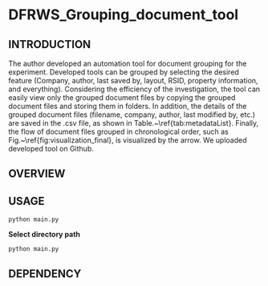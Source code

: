 # DFRWS_Grouping_document_tool

## INTRODUCTION

The author developed an automation tool for document grouping for the experiment. Developed tools can be grouped by selecting the desired feature (Company, author, last saved by, layout, RSID, property information, and everything). Considering the efficiency of the investigation, the tool can easily view only the grouped document files by copying the grouped document files and storing them in folders. In addition, the details of the grouped document files (filename, company, author, last modified by, etc.) are saved in the .csv file, as shown in Table.~\ref{tab:metadataList}. Finally, the flow of document files grouped in chronological order, such as Fig.~\ref{fig:visualization_final}, is visualized by the arrow. We uploaded developed tool on Github.

## OVERVIEW


## USAGE

	python main.py
  
**Select directory path**

	python main.py
  


## DEPENDENCY
